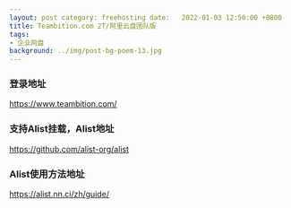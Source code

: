 ```yaml
---
layout: post category: freehosting date:   2022-01-03 12:50:00 +0800
title: Teambition.com 2T/阿里云盘团队版
tags:
- 企业网盘
background: ../img/post-bg-poem-13.jpg
---
```




### 登录地址<br>
https://www.teambition.com/

### 支持Alist挂载，Alist地址<br>
https://github.com/alist-org/alist

### Alist使用方法地址<br>
https://alist.nn.ci/zh/guide/